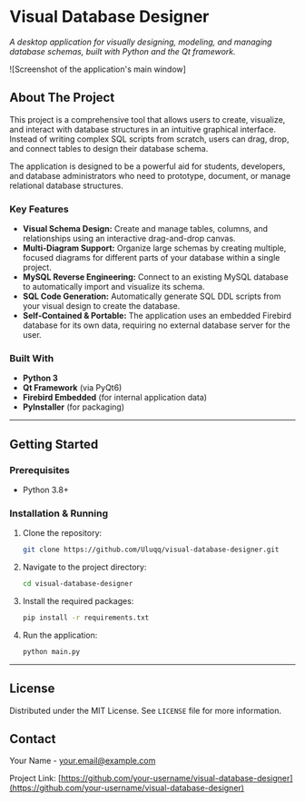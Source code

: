 # Visual Database Designer

*A desktop application for visually designing, modeling, and managing database schemas, built with Python and the Qt framework.*

![Screenshot of the application's main window] <!-- TODO: Add a screenshot here later -->

## About The Project

This project is a comprehensive tool that allows users to create, visualize, and interact with database structures in an intuitive graphical interface. Instead of writing complex SQL scripts from scratch, users can drag, drop, and connect tables to design their database schema.

The application is designed to be a powerful aid for students, developers, and database administrators who need to prototype, document, or manage relational database structures.

### Key Features

*   **Visual Schema Design:** Create and manage tables, columns, and relationships using an interactive drag-and-drop canvas.
*   **Multi-Diagram Support:** Organize large schemas by creating multiple, focused diagrams for different parts of your database within a single project.
*   **MySQL Reverse Engineering:** Connect to an existing MySQL database to automatically import and visualize its schema.
*   **SQL Code Generation:** Automatically generate SQL DDL scripts from your visual design to create the database.
*   **Self-Contained & Portable:** The application uses an embedded Firebird database for its own data, requiring no external database server for the user.

### Built With

*   **Python 3**
*   **Qt Framework** (via PyQt6)
*   **Firebird Embedded** (for internal application data)
*   **PyInstaller** (for packaging)

---

## Getting Started

### Prerequisites

*   Python 3.8+

### Installation & Running

1.  Clone the repository:
    ```sh
    git clone https://github.com/Uluqq/visual-database-designer.git
    ```
2.  Navigate to the project directory:
    ```sh
    cd visual-database-designer
    ```
3.  Install the required packages:
    ```sh
    pip install -r requirements.txt
    ```
4.  Run the application:
    ```sh
    python main.py
    ```

---

## License

Distributed under the MIT License. See `LICENSE` file for more information.

## Contact

Your Name - your.email@example.com

Project Link: [https://github.com/your-username/visual-database-designer](https://github.com/your-username/visual-database-designer)

